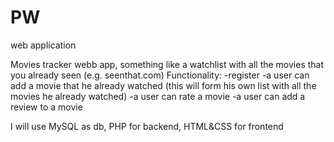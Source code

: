 # PW
web application

Movies tracker webb app, something like a watchlist with all the movies that you already seen (e.g. seenthat.com)
Functionality:
-register
-a user can add a movie that he already watched (this will form his own list with all the movies he already watched)
-a user can rate a movie
-a user can add a review to a movie

I will use MySQL as db, PHP for backend, HTML&CSS for frontend
